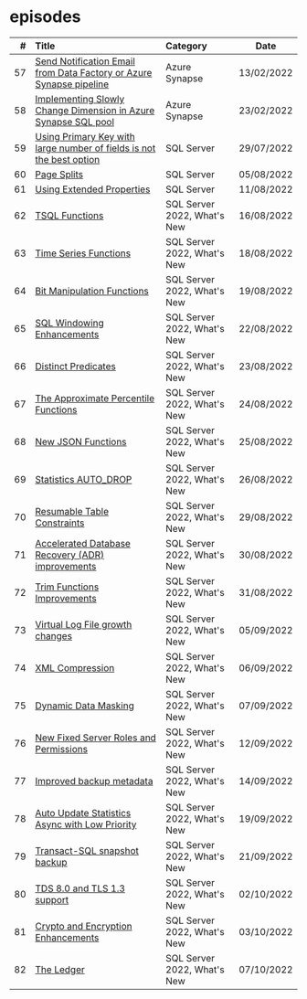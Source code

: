 # episodes

| # | Title | Category | Date |
| ---: | :--- | :--- | :---: |
| 57 | [Send Notification Email from Data Factory or Azure Synapse pipeline](https://github.com/antonchgr/episodes/tree/main/E57) | Azure Synapse | 13/02/2022 |
| 58 | [Implementing Slowly Change Dimension in Azure Synapse SQL pool](https://github.com/antonchgr/episodes/tree/main/E58) | Azure Synapse | 23/02/2022 |
| 59 | [Using Primary Key with large number of fields is not the best option](https://github.com/antonchgr/episodes/tree/main/E59) | SQL Server | 29/07/2022 |
| 60 | [Page Splits](https://github.com/antonchgr/episodes/tree/main/E60) | SQL Server | 05/08/2022 |
| 61 | [Using Extended Properties](https://github.com/antonchgr/episodes/tree/main/E61) | SQL Server | 11/08/2022 |
| 62 | [TSQL Functions](https://github.com/antonchgr/episodes/tree/main/E62) | SQL Server 2022, What's New | 16/08/2022 |
| 63 | [Time Series Functions](https://github.com/antonchgr/episodes/tree/main/E63) |  SQL Server 2022, What's New | 18/08/2022 |
| 64 | [Bit Manipulation Functions](https://github.com/antonchgr/episodes/tree/main/E64) |  SQL Server 2022, What's New | 19/08/2022 |
| 65 | [SQL Windowing Enhancements](https://github.com/antonchgr/episodes/tree/main/E65) |  SQL Server 2022, What's New | 22/08/2022 |
| 66 | [Distinct Predicates](https://github.com/antonchgr/episodes/tree/main/E66) |  SQL Server 2022, What's New | 23/08/2022 |
| 67 | [The Approximate Percentile Functions](https://github.com/antonchgr/episodes/tree/main/E67) |  SQL Server 2022, What's New | 24/08/2022 |
| 68 | [New JSON Functions](https://github.com/antonchgr/episodes/tree/main/E68) |  SQL Server 2022, What's New | 25/08/2022 |
| 69 | [Statistics AUTO_DROP](https://github.com/antonchgr/episodes/tree/main/E69) |  SQL Server 2022, What's New | 26/08/2022 |
| 70 | [Resumable Table Constraints](https://github.com/antonchgr/episodes/tree/main/E70) |  SQL Server 2022, What's New | 29/08/2022 |
| 71 | [Accelerated Database Recovery (ADR) improvements](https://github.com/antonchgr/episodes/tree/main/E71) |  SQL Server 2022, What's New | 30/08/2022 |
| 72 | [Trim Functions Improvements](https://github.com/antonchgr/episodes/tree/main/E72) |  SQL Server 2022, What's New | 31/08/2022 |
| 73 | [Virtual Log File growth changes](https://github.com/antonchgr/episodes/tree/main/E73) |  SQL Server 2022, What's New | 05/09/2022 |
| 74 | [XML Compression](https://github.com/antonchgr/episodes/tree/main/E74) |  SQL Server 2022, What's New | 06/09/2022 |
| 75 | [Dynamic Data Masking](https://github.com/antonchgr/episodes/tree/main/E75) |  SQL Server 2022, What's New | 07/09/2022 |
| 76 | [New Fixed Server Roles and Permissions](https://github.com/antonchgr/episodes/tree/main/E76) |  SQL Server 2022, What's New | 12/09/2022 |
| 77 | [Improved backup metadata](https://github.com/antonchgr/episodes/tree/main/E77) |  SQL Server 2022, What's New | 14/09/2022 |
| 78 | [Auto Update Statistics Async with Low Priority](https://github.com/antonchgr/episodes/tree/main/E78) |  SQL Server 2022, What's New | 19/09/2022 |
| 79 | [Transact-SQL snapshot backup](https://github.com/antonchgr/episodes/tree/main/E79) |  SQL Server 2022, What's New | 21/09/2022 |
| 80 | [TDS 8.0 and TLS 1.3 support](https://github.com/antonchgr/episodes/tree/main/E81) |  SQL Server 2022, What's New | 02/10/2022 |
| 81 | [Crypto and Encryption Enhancements](https://github.com/antonchgr/episodes/tree/main/E81) |  SQL Server 2022, What's New | 03/10/2022 |
| 82 | [The Ledger](https://github.com/antonchgr/episodes/tree/main/E82) |  SQL Server 2022, What's New | 07/10/2022 |
